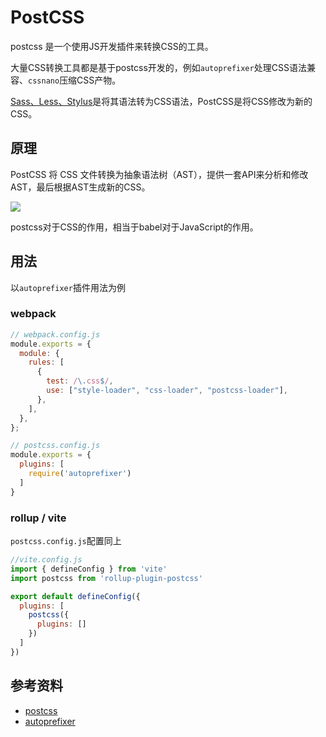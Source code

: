 # PostCSS
postcss 是一个使用JS开发插件来转换CSS的工具。

大量CSS转换工具都是基于postcss开发的，例如`autoprefixer`处理CSS语法兼容、`cssnano`压缩CSS产物。

[Sass、Less、Stylus](https://luoway.github.io/frontend-roadmap/24.html)是将其语法转为CSS语法，PostCSS是将CSS修改为新的CSS。

## 原理

PostCSS 将 CSS 文件转换为抽象语法树（AST），提供一套API来分析和修改AST，最后根据AST生成新的CSS。

![](https://github.com/luoway/frontend-roadmap/assets/12523415/5066e069-6d65-4c54-a5ce-0d559a89ccbb)

postcss对于CSS的作用，相当于babel对于JavaScript的作用。

## 用法

以`autoprefixer`插件用法为例

### webpack
```js
// webpack.config.js
module.exports = {
  module: {
    rules: [
      {
        test: /\.css$/,
        use: ["style-loader", "css-loader", "postcss-loader"],
      },
    ],
  },
};
```

```js
// postcss.config.js
module.exports = {
  plugins: [
    require('autoprefixer')
  ]
}
```

### rollup / vite

`postcss.config.js`配置同上

```js
//vite.config.js
import { defineConfig } from 'vite'
import postcss from 'rollup-plugin-postcss'

export default defineConfig({
  plugins: [
    postcss({
      plugins: []
    })
  ]
})
```

## 参考资料

- [postcss](https://postcss.org/docs/postcss-architecture)
- [autoprefixer](https://github.com/postcss/autoprefixer#usage)